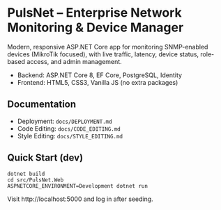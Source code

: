 # PulsNet – Enterprise Network Monitoring & Device Manager

Modern, responsive ASP.NET Core app for monitoring SNMP-enabled devices (MikroTik focused), with live traffic, latency, device status, role-based access, and admin management.

- Backend: ASP.NET Core 8, EF Core, PostgreSQL, Identity
- Frontend: HTML5, CSS3, Vanilla JS (no extra packages)

## Documentation
- Deployment: `docs/DEPLOYMENT.md`
- Code Editing: `docs/CODE_EDITING.md`
- Style Editing: `docs/STYLE_EDITING.md`

## Quick Start (dev)
```
dotnet build
cd src/PulsNet.Web
ASPNETCORE_ENVIRONMENT=Development dotnet run
```
Visit http://localhost:5000 and log in after seeding.